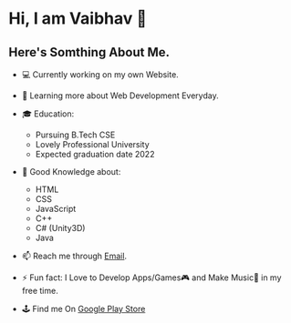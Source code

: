 # Hi, I am Vaibhav 👋

## Here's Somthing About Me.

- 💻 Currently working on my own Website.

- 📖 Learning more about Web Development Everyday.

- 🎓 Education:
     * Pursuing B.Tech CSE 
     * Lovely Professional University 
     * Expected graduation date 2022
     
- 🤔 Good Knowledge about:
     * HTML
     * CSS
     * JavaScript
     * C++
     * C# (Unity3D)
     * Java
     
- 📫 Reach me through [Email](vaibhavnanda2000gmail.com).

- ⚡ Fun fact: I Love to Develop Apps/Games🎮  and Make Music🎹 in my free time.

- 🕹 Find me On [Google Play Store](https://play.google.com/store/apps/developer?id=VnStuff+Studios+Inc.)

